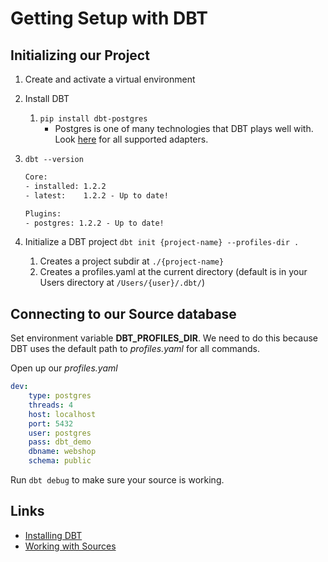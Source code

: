 # Getting Setup with DBT

## Initializing our Project

1. Create and activate a virtual environment
2. Install DBT
   1. `pip install dbt-postgres`
      - Postgres is one of many technologies that DBT plays well with. Look [here](https://docs.getdbt.com/docs/supported-data-platforms) for all supported adapters.
3. `dbt --version`

    ```cmd
    Core:
    - installed: 1.2.2
    - latest:    1.2.2 - Up to date!

    Plugins:
    - postgres: 1.2.2 - Up to date!
    ```

4. Initialize a DBT project `dbt init {project-name} --profiles-dir .`
   1. Creates a project subdir at `./{project-name}`
   2. Creates a profiles.yaml at the current directory (default is in your Users directory at `/Users/{user}/.dbt/`)

## Connecting to our Source database

Set environment variable **DBT_PROFILES_DIR**. We need to do this because DBT uses the default path to *profiles.yaml* for all commands.

Open up our *profiles.yaml*

```yaml
dev:
    type: postgres
    threads: 4
    host: localhost
    port: 5432
    user: postgres
    pass: dbt_demo
    dbname: webshop
    schema: public
```

Run `dbt debug` to make sure your source is working.

## Links

- [Installing DBT](https://docs.getdbt.com/dbt-cli/install/overview)
- [Working with Sources](https://docs.getdbt.com/docs/building-a-dbt-project/using-sources)
